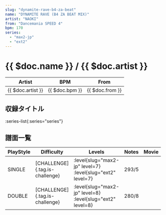 ```yaml
---
slug: "dynamite-rave-b4-za-beat"
name: "DYNAMITE RAVE (B4 ZA BEAT MIX)"
artist: "NAOKI"
from: "Dancemania SPEED 4"
bpm: 170
series:
  - "max2-jp"
  - "ext2"
---
```


# {{ $doc.name }} / {{ $doc.artist }}

|Artist|BPM|From|
|------|---|----|
|{{ $doc.artist }}|{{ $doc.bpm }}|{{ $doc.from }}|

## 収録タイトル

:series-list{:series="series"}

## 譜面一覧

|PlayStyle|Difficulty|Levels|Notes|Movie|
|---------|----------|------|-----|-----|
|SINGLE|[CHALLENGE]{.tag.is-challenge}|<div class="field is-grouped is-grouped-multiline">:level{slug="max2-jp" level=7} :level{slug="ext2" level=7}</div>|293/5||
|DOUBLE|[CHALLENGE]{.tag.is-challenge}|<div class="field is-grouped is-grouped-multiline">:level{slug="max2-jp" level=8} :level{slug="ext2" level=8}</div>|280/8||
